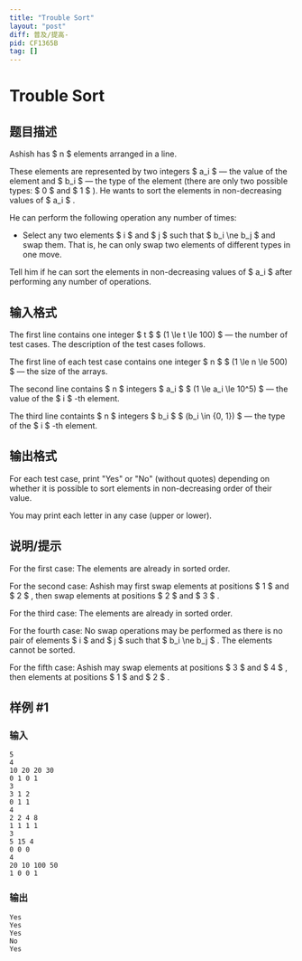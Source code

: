 ```yaml
---
title: "Trouble Sort"
layout: "post"
diff: 普及/提高-
pid: CF1365B
tag: []
---
```


# Trouble Sort

## 题目描述

Ashish has $ n $ elements arranged in a line.

These elements are represented by two integers $ a_i $ — the value of the element and $ b_i $ — the type of the element (there are only two possible types: $ 0 $ and $ 1 $ ). He wants to sort the elements in non-decreasing values of $ a_i $ .

He can perform the following operation any number of times:

- Select any two elements $ i $ and $ j $ such that $ b_i \ne b_j $ and swap them. That is, he can only swap two elements of different types in one move.

Tell him if he can sort the elements in non-decreasing values of $ a_i $ after performing any number of operations.

## 输入格式

The first line contains one integer $ t $ $ (1 \le t \le 100) $ — the number of test cases. The description of the test cases follows.

The first line of each test case contains one integer $ n $ $ (1 \le n \le 500) $ — the size of the arrays.

The second line contains $ n $ integers $ a_i $ $ (1 \le a_i \le 10^5) $ — the value of the $ i $ -th element.

The third line containts $ n $ integers $ b_i $ $ (b_i \in \{0, 1\}) $ — the type of the $ i $ -th element.

## 输出格式

For each test case, print "Yes" or "No" (without quotes) depending on whether it is possible to sort elements in non-decreasing order of their value.

You may print each letter in any case (upper or lower).

## 说明/提示

For the first case: The elements are already in sorted order.

For the second case: Ashish may first swap elements at positions $ 1 $ and $ 2 $ , then swap elements at positions $ 2 $ and $ 3 $ .

For the third case: The elements are already in sorted order.

For the fourth case: No swap operations may be performed as there is no pair of elements $ i $ and $ j $ such that $ b_i \ne b_j $ . The elements cannot be sorted.

For the fifth case: Ashish may swap elements at positions $ 3 $ and $ 4 $ , then elements at positions $ 1 $ and $ 2 $ .

## 样例 #1

### 输入

```
5
4
10 20 20 30
0 1 0 1
3
3 1 2
0 1 1
4
2 2 4 8
1 1 1 1
3
5 15 4
0 0 0
4
20 10 100 50
1 0 0 1
```

### 输出

```
Yes
Yes
Yes
No
Yes
```

